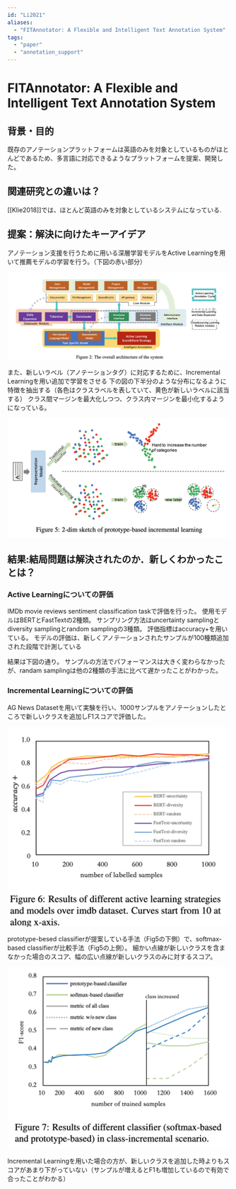 ```yaml
---
id: "Li2021"
aliases:
  - "FITAnnotator: A Flexible and Intelligent Text Annotation System"
tags:
  - "paper"
  - "annotation_support"
---
```


# FITAnnotator: A Flexible and Intelligent Text Annotation System

## 背景・目的

既存のアノテーションプラットフォームは英語のみを対象としているものがほとんどであるため、多言語に対応できるようなプラットフォームを提案、開発した。

## 関連研究との違いは？

[[Klie2018]]では、ほとんど英語のみを対象としているシステムになっている.

## 提案：解決に向けたキーアイデア

アノテーション支援を行うために用いる深層学習モデルをActive Learningを用いて推薦モデルの学習を行う。（下図の赤い部分）

![](./img/Li2021_learn.png)

また、新しいラベル（アノテーションタグ）に対応するために、Incremental Learningを用い追加で学習をさせる
下の図の下半分のような分布になるように特徴を抽出する（各色はクラスラベルを表していて、黄色が新しいラベルに該当する）
クラス間マージンを最大化しつつ、クラス内マージンを最小化するようになっている。

![](./img/Li2021_margin.png)

## 結果:結局問題は解決されたのか．新しくわかったことは？

### Active Learningについての評価
IMDb movie reviews sentiment classification taskで評価を行った。
使用モデルはBERTとFastTextの2種類。
サンプリング方法はuncertainty samplingとdiversity samplingとrandom samplingの3種類。
評価指標はaccuracy+を用いている。
モデルの評価は、新しくアノテーションされたサンプルが100種類追加された段階で計測している

結果は下図の通り。
サンプルの方法でパフォーマンスは大きく変わらなかったが、randam samplingは他の2種類の手法に比べて遅かったことがわかった。

### Incremental Learningについての評価

AG News Datasetを用いて実験を行い、1000サンプルをアノテーションしたところで新しいクラスを追加しF1スコアで評価した。

![](./img/Li2021_res1.png)

prototype-besed classifierが提案している手法（Fig5の下側）で、softmax-based classifierが比較手法（Fig5の上側）。
細かい点線が新しいクラスを含まなかった場合のスコア、幅の広い点線が新しいクラスのみに対するスコア。

![](./img/Li2021_res2.png)

Incremental Learningを用いた場合の方が、新しいクラスを追加した時よりもスコアがあまり下がっていない（サンプルが増えるとF1も増加しているので有効で合ったことがわかる）
